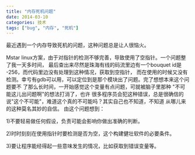 ```yaml
---
title: "内存死机问题"
date: 2014-03-10
categories: 技术
tags: ["bug", "内存", "死机"]
---
```


最近遇到一个内存导致死机的问题，这种问题总是让人很恼火。

Mstar linux方案，由于对指针的检测不够完善，导致使用了空指针。一个问题整了我一天多时间，
最后查出来尽然是珠海有线的码流里边有一个bouquet id是 -256，而代码里边没有处理到这种情况，获取到空指针，
而在使用的时候又没有检测。幸亏有gdb可以用，可以定位到是那个模块出了问题。完了想想本来这个问题要不
了那么长时间，一开始感觉这个变量有点问题，可就被脑子里那种 "不可能这儿出问题啊"的想法打消了，也许
很多程序员会犯这种错误，总是很确信的说"这个不可能"，难道这个真的不可能吗？其实自己也不知道，不知道
从哪儿来的这种莫名其妙的自信。
由这个问题想到：

  1)不要轻易做任何假设，负责可能会影响你做出准确的判断。

  2)时时刻刻在使用指针时要检测是否为空，这个构建健壮软件的必要条件。

  3)要让程序能经得起一些意味发生的情况，比如获取到错误变量等。

